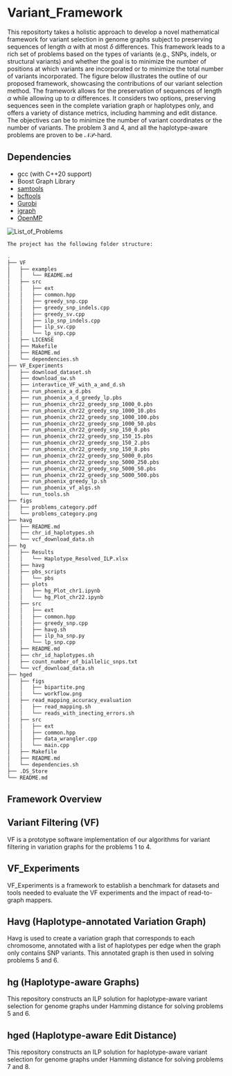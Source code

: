# Variant_Framework

 This repositorty takes a holistic approach to develop a novel mathematical framework for variant selection in genome graphs subject to preserving sequences of length $\alpha$ with at most $\delta$ differences. This framework leads to a rich set of problems based on the types of variants (e.g., SNPs, indels, or structural variants) and whether the goal is to minimize the number of positions at which variants are incorporated or to minimize the total number of variants incorporated.
 The figure below illustrates the outline of our proposed framework, showcasing the contributions of our variant selection method. The framework allows for the preservation of sequences of length $\alpha$ while allowing up to $\alpha$ differences. It considers two options, preserving sequences seen in the complete variation graph or haplotypes only, and offers a variety of distance metrics, including hamming and edit distance. The objectives can be to minimize the number of variant coordinates or the number of variants. The problem 3 and 4, and all the haplotype-aware problems are proven to be $\mathcal{NP}$-hard.

## Dependencies
- gcc (with C++20 support)
- Boost Graph Library
- [samtools](https://vcftools.github.io/)
- [bcftools](https://samtools.github.io/bcftools/)
- [Gurobi](https://www.gurobi.com)
- [igraph](https://github.com/igraph/igraph)
- [OpenMP](https://curc.readthedocs.io/en/latest/programming/OpenMP-C.html)

![List_of_Problems](figs/problems_category.png)

```
The project has the following folder structure:
```
```bash
.
├── VF
│   ├── examples
│   │   └── README.md
│   ├── src
│   │   ├── ext
│   │   ├── common.hpp
│   │   ├── greedy_snp.cpp
│   │   ├── greedy_snp_indels.cpp
│   │   ├── greedy_sv.cpp
│   │   ├── ilp_snp_indels.cpp
│   │   ├── ilp_sv.cpp
│   │   └── lp_snp.cpp
│   ├── LICENSE
│   ├── Makefile
│   ├── README.md
│   └── dependencies.sh
├── VF_Experiments
│   ├── download_dataset.sh
│   ├── download_sw.sh
│   ├── interavtice_VF_with_a_and_d.sh
│   ├── run_phoenix_a_d.pbs
│   ├── run_phoenix_a_d_greedy_lp.pbs
│   ├── run_phoenix_chr22_greedy_snp_1000_0.pbs
│   ├── run_phoenix_chr22_greedy_snp_1000_10.pbs
│   ├── run_phoenix_chr22_greedy_snp_1000_100.pbs
│   ├── run_phoenix_chr22_greedy_snp_1000_50.pbs
│   ├── run_phoenix_chr22_greedy_snp_150_0.pbs
│   ├── run_phoenix_chr22_greedy_snp_150_15.pbs
│   ├── run_phoenix_chr22_greedy_snp_150_2.pbs
│   ├── run_phoenix_chr22_greedy_snp_150_8.pbs
│   ├── run_phoenix_chr22_greedy_snp_5000_0.pbs
│   ├── run_phoenix_chr22_greedy_snp_5000_250.pbs
│   ├── run_phoenix_chr22_greedy_snp_5000_50.pbs
│   ├── run_phoenix_chr22_greedy_snp_5000_500.pbs
│   ├── run_phoenix_greedy_lp.sh
│   ├── run_phoenix_vf_algs.sh
│   └── run_tools.sh
├── figs
│   ├── problems_category.pdf
│   └── problems_category.png
├── havg
│   ├── README.md
│   ├── chr_id_haplotypes.sh
│   └── vcf_download_data.sh
├── hg
│   ├── Results
│   │   └── Haplotype_Resolved_ILP.xlsx
│   ├── havg
│   ├── pbs_scripts
│   │   └── pbs
│   ├── plots
│   │   ├── hg_Plot_chr1.ipynb
│   │   └── hg_Plot_chr22.ipynb
│   ├── src
│   │   ├── ext
│   │   ├── common.hpp
│   │   ├── greedy_snp.cpp
│   │   ├── havg.sh
│   │   ├── ilp_ha_snp.py
│   │   └── lp_snp.cpp
│   ├── README.md
│   ├── chr_id_haplotypes.sh
│   ├── count_number_of_biallelic_snps.txt
│   └── vcf_download_data.sh
├── hged
│   ├── figs
│   │   ├── bipartite.png
│   │   └── workflow.png
│   ├── read_mapping_accuracy_evaluation
│   │   ├── read_mapping.sh
│   │   └── reads_with_inecting_errors.sh
│   ├── src
│   │   ├── ext
│   │   ├── common.hpp
│   │   ├── data_wrangler.cpp
│   │   └── main.cpp
│   ├── Makefile
│   ├── README.md
│   └── dependencies.sh
├── .DS_Store
└── README.md

```

## Framework Overview

## Variant Filtering (VF)
VF is a prototype software implementation of our algorithms for variant filtering in variation graphs for the problems 1 to 4.

## VF_Experiments
VF_Experiments is a framework to establish a benchmark for datasets and tools needed to evaluate the VF experiments and the impact of read-to-graph mappers.

## Havg (Haplotype-annotated Variation Graph)
Havg is used to create a variation graph that corresponds to each chromosome, annotated with a list of haplotypes per edge when the graph only contains SNP variants. This annotated graph is then used in solving problems 5 and 6.

## hg (Haplotype-aware Graphs)
This repository constructs an ILP solution for haplotype-aware variant selection for genome graphs under Hamming distance for solving problems 5 and 6.

## hged (Haplotype-aware Edit Distance)
This repository constructs an ILP solution for haplotype-aware variant selection for genome graphs under Hamming distance for solving problems 7 and 8.

